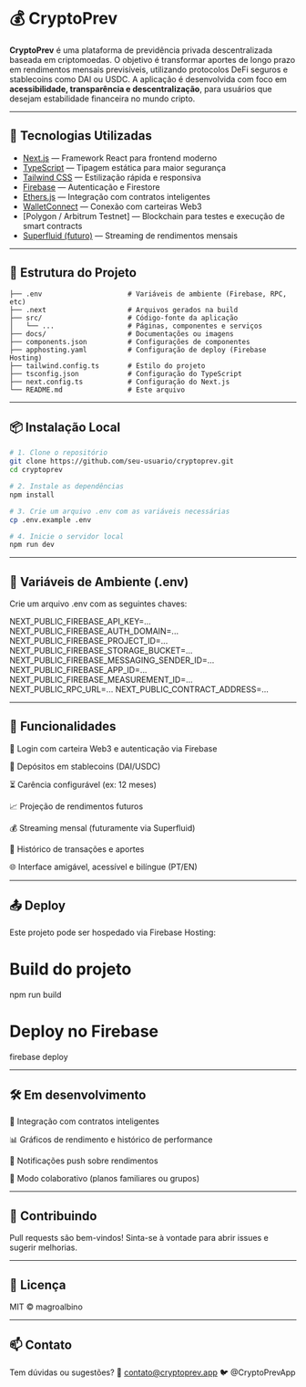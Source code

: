 # 💰 CryptoPrev

**CryptoPrev** é uma plataforma de previdência privada descentralizada baseada em criptomoedas. O objetivo é transformar aportes de longo prazo em rendimentos mensais previsíveis, utilizando protocolos DeFi seguros e stablecoins como DAI ou USDC. A aplicação é desenvolvida com foco em **acessibilidade, transparência e descentralização**, para usuários que desejam estabilidade financeira no mundo cripto.

---

## 🚀 Tecnologias Utilizadas

- [Next.js](https://nextjs.org/) — Framework React para frontend moderno
- [TypeScript](https://www.typescriptlang.org/) — Tipagem estática para maior segurança
- [Tailwind CSS](https://tailwindcss.com/) — Estilização rápida e responsiva
- [Firebase](https://firebase.google.com/) — Autenticação e Firestore
- [Ethers.js](https://docs.ethers.io/) — Integração com contratos inteligentes
- [WalletConnect](https://walletconnect.com/) — Conexão com carteiras Web3
- [Polygon / Arbitrum Testnet] — Blockchain para testes e execução de smart contracts
- [Superfluid (futuro)](https://www.superfluid.finance/) — Streaming de rendimentos mensais

---

## 📁 Estrutura do Projeto
```text
├── .env                     # Variáveis de ambiente (Firebase, RPC, etc)
├── .next                    # Arquivos gerados na build
├── src/                     # Código-fonte da aplicação
│   └── ...                  # Páginas, componentes e serviços
├── docs/                    # Documentações ou imagens
├── components.json          # Configurações de componentes
├── apphosting.yaml          # Configuração de deploy (Firebase Hosting)
├── tailwind.config.ts       # Estilo do projeto
├── tsconfig.json            # Configuração do TypeScript
├── next.config.ts           # Configuração do Next.js
└── README.md                # Este arquivo
```

---

## 📦 Instalação Local

```bash
# 1. Clone o repositório
git clone https://github.com/seu-usuario/cryptoprev.git
cd cryptoprev

# 2. Instale as dependências
npm install

# 3. Crie um arquivo .env com as variáveis necessárias
cp .env.example .env

# 4. Inicie o servidor local
npm run dev
```

---

## 🔐 Variáveis de Ambiente (.env)
Crie um arquivo .env com as seguintes chaves:

NEXT_PUBLIC_FIREBASE_API_KEY=...
NEXT_PUBLIC_FIREBASE_AUTH_DOMAIN=...
NEXT_PUBLIC_FIREBASE_PROJECT_ID=...
NEXT_PUBLIC_FIREBASE_STORAGE_BUCKET=...
NEXT_PUBLIC_FIREBASE_MESSAGING_SENDER_ID=...
NEXT_PUBLIC_FIREBASE_APP_ID=...
NEXT_PUBLIC_FIREBASE_MEASUREMENT_ID=...
NEXT_PUBLIC_RPC_URL=...
NEXT_PUBLIC_CONTRACT_ADDRESS=...

---

## 📲 Funcionalidades

🔐 Login com carteira Web3 e autenticação via Firebase

💸 Depósitos em stablecoins (DAI/USDC)

⏳ Carência configurável (ex: 12 meses)

📈 Projeção de rendimentos futuros

💰 Streaming mensal (futuramente via Superfluid)

🧾 Histórico de transações e aportes

🌐 Interface amigável, acessível e bilíngue (PT/EN)

---

## 📤 Deploy
Este projeto pode ser hospedado via Firebase Hosting:

# Build do projeto
npm run build

# Deploy no Firebase
firebase deploy

---

## 🛠️ Em desenvolvimento
🔄 Integração com contratos inteligentes

📊 Gráficos de rendimento e histórico de performance

🔔 Notificações push sobre rendimentos

👥 Modo colaborativo (planos familiares ou grupos)

---

## 🤝 Contribuindo
Pull requests são bem-vindos! Sinta-se à vontade para abrir issues e sugerir melhorias.

---

## 📄 Licença
MIT © magroalbino

---

## 📫 Contato
Tem dúvidas ou sugestões?
📧 contato@cryptoprev.app
🐦 @CryptoPrevApp
